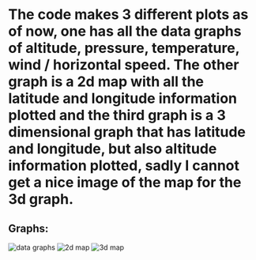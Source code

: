# The code makes 3 different plots as of now, one has all the data graphs of altitude, pressure, temperature, wind / horizontal speed. The other graph is a 2d map with all the latitude and longitude information plotted and the third graph is a 3 dimensional graph that has latitude and longitude, but also altitude information plotted, sadly I cannot get a nice image of the map for the 3d graph. 

## Graphs:

![data graphs](https://user-images.githubusercontent.com/25268098/121771673-032dac80-cb71-11eb-835e-5add11a95b53.png)
![2d map](https://user-images.githubusercontent.com/25268098/121771681-10e33200-cb71-11eb-9bb5-a613e46859bd.png)
![3d map](https://user-images.githubusercontent.com/25268098/121771595-94505380-cb70-11eb-9d5d-ccbaeb07c86f.png)
